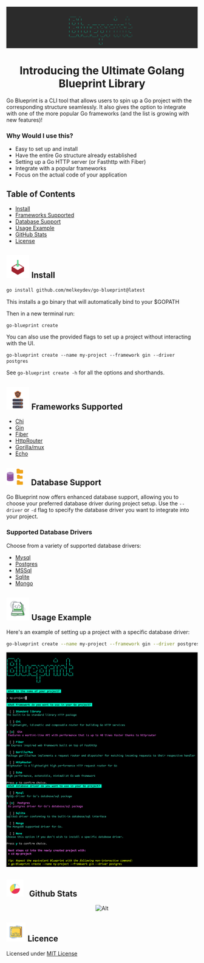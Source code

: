 ![logo](./public/logo.png)

<div style="text-align: center;">
  <h1>
    Introducing the Ultimate Golang Blueprint Library
  </h1>
</div>

Go Blueprint is a CLI tool that allows users to spin up a Go project with the corresponding structure seamlessly. It also
gives the option to integrate with one of the more popular Go frameworks (and the list is growing with new features)!

### Why Would I use this?

- Easy to set up and install
- Have the entire Go structure already established
- Setting up a Go HTTP server (or Fasthttp with Fiber)
- Integrate with a popular frameworks
- Focus on the actual code of your application

## Table of Contents

- [Install](#install)
- [Frameworks Supported](#frameworks-supported)
- [Database Support](#database-support)
- [Usage Example](#usage-example)
- [GitHub Stats](#github-stats)
- [License](#license)

<a id="install"></a>

<h2>
  <picture>
    <img src="./public/install.gif?raw=true" width="60px" style="margin-right: 1px;">
  </picture>
  Install
</h2>

```sh
go install github.com/melkeydev/go-blueprint@latest
```

This installs a go binary that will automatically bind to your $GOPATH

Then in a new terminal run:

```
go-blueprint create
```

You can also use the provided flags to set up a project without interacting with the UI.

```
go-blueprint create --name my-project --framework gin --driver postgres
```

See `go-blueprint create -h` for all the options and shorthands.

<a id="frameworks-supported"></a>

<h2>
  <picture>
    <img src="./public/frameworks.gif?raw=true" width="60px" style="margin-right: 1px;">
  </picture>
  Frameworks Supported
</h2>

- [Chi](https://github.com/go-chi/chi)
- [Gin](https://github.com/gin-gonic/gin)
- [Fiber](https://github.com/gofiber/fiber)
- [HttpRouter](https://github.com/julienschmidt/httprouter)
- [Gorilla/mux](https://github.com/gorilla/mux)
- [Echo](https://github.com/labstack/echo)

<a id="database-support"></a>

<h2>
  <picture>
    <img src="./public/database.gif?raw=true" width="45px" style="margin-right: 15px;">
  </picture>
  Database Support
</h2>

Go Blueprint now offers enhanced database support, allowing you to choose your preferred database driver during project setup. Use the `--driver` or `-d` flag to specify the database driver you want to integrate into your project.

### Supported Database Drivers

Choose from a variety of supported database drivers:

- [Mysql](https://github.com/go-sql-driver/mysql)
- [Postgres](https://github.com/jackc/pgx/)
- [MSSql](https://github.com/microsoft/go-mssqldb)
- [Sqlite](https://github.com/mattn/go-sqlite3)
- [Mongo](go.mongodb.org/mongo-driver)

<a id="usage-example"></a>

<h2>
  <picture>
    <img src="./public/example.gif?raw=true" width="60px" style="margin-right: 1px;">
  </picture>
  Usage Example
</h2>

Here's an example of setting up a project with a specific database driver:

```bash
go-blueprint create --name my-project --framework gin --driver postgres
```

<p align="center">
  <img src="./public/blueprint_1.png" alt="Starter Image" width="800"/>
</p>

<a id="github-stats"></a>

<h2>
  <picture>
    <img src="./public/stats.gif?raw=true" width="45px" style="margin-right: 10px;">
  </picture>
  Github Stats
</h2>

<p align="center">
  <img alt="Alt" src="https://repobeats.axiom.co/api/embed/7c4be18864d441f961be61186ce49b5471a9e7bf.svg" title="Repobeats analytics image"/>
</p>

<a id="license"></a>

<h2>
  <picture>
    <img src="./public/license.gif?raw=true" width="50px" style="margin-right: 1px;">
  </picture>
  Licence
</h2>

Licensed under [MIT License](./LICENSE)
